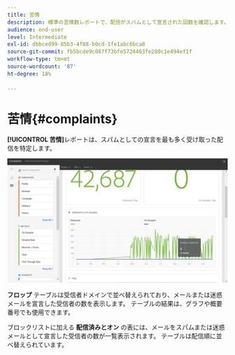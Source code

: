 ```yaml
---
title: 苦情
description: 標準の苦情数レポートで、配信がスパムとして宣言された回数を確認します。
audience: end-user
level: Intermediate
exl-id: dbbced99-85b3-4f88-b0cd-1fe1abc6bca8
source-git-commit: fb5bcde9c087f73bfe5724463fe280c1e494ef1f
workflow-type: tm+mt
source-wordcount: '87'
ht-degree: 18%

---
```


# 苦情{#complaints}

**[!UICONTROL 苦情]**&#x200B;レポートは、スパムとしての宣言を最も多く受け取った配信を特定します。

![](assets/delivery_reports_complaints.png)

**フロップ** テーブルは受信者ドメインで並べ替えられており、メールまたは迷惑メールを宣言した受信者の数を表示します。 テーブルの結果は、グラフや概要番号でも使用できます。

ブロックリストに加える **配信済みとオン** の表には、メールをスパムまたは迷惑メールとして宣言した受信者の数が一覧表示されます。 テーブルは配信順に並べ替えられています。
